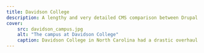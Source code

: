 ```yaml
---
title: Davidson College
description: A lengthy and very detailed CMS comparison between Drupal and Wordpress kicked of this otherwise typical web site overhaul.
cover: 
    src: davidson_campus.jpg
    alt: "The campus at Davidson College"
    caption: Davidson College in North Carolina had a drastic overhaul of their site done in close consultation with their Technology & Innovation team.
---
```

